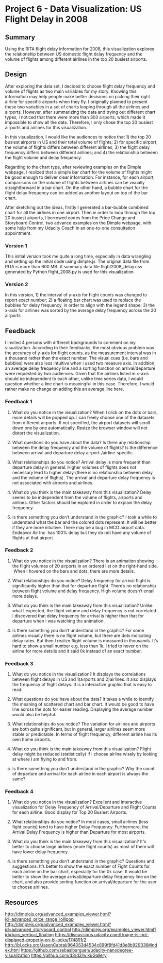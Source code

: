 # Project 6 - Data Visualization: US Flight Delay in 2008

## Summary

Using the RITA flight delay information for 2008, this visualization explores the relationship between US domestic flight delay frequency and the volume of flights among different airlines in the top 20 busiest airports. 

## Design

After exploring the data set, I decided to choose flight delay frequency and volume of flights as two main variables for my story. Knowing this information may help people make better decisions on picking their right airline for specific airports when they fly. I originally planned to present these two variables in a set of charts looping through all the airlines and airports. However, after summarizing the data and trying out different chart types, I noticed that there were more than 300 airports, which made it impossible to show all the data. Therefore, I only chose the top 20 busiest airports and airlines for this visualization. 

In this visualization, I would like the audiences to notice that 1) the top 20 busiest airports in US and their total volume of flights; 2) for specific airport, the volume of flights differs between different airlines; 3) the flight delay frequency differs between different airlines; and 4) the relationship between the flight volume and delay frequency. 

Regarding to the chart type, after reviewing examples on the Dimple webpage, I realized that a simple bar chart for the volume of flights might be good enough to deliver clear information. For instance, for each airport, comparisons on the volume of flights between airlines can be visually straightforward in a bar chart. On the other hand, a bubble chart for the flight delay frequency can be added as another layout on top of the bar chart. 

After sketching out the ideas, firstly I generated a bar-bubble combined chart for all the airlines in one airport. Then in order to loop through the top 20 busiest airports, I borrowed codes from the Price Change and Storyboard Control, two advance examples on the Dimple webpage, with some help from my Udacity Coach in an one-to-one consultation appointment. 

### Version 1

This initial version took me quite a long time, especially in data wrangling and setting up the initial code using dimple.js. The original data file from RITA is more than 600 MB. A summary data file flight2008_delay.csv generated by Python flight_2008.py is used for this visualization.

### Version 2

In this version, 1) the interval of y-axis for flight counts was changed to report exact number; 2) a floating bar chart was used to replace the bubbles for delay frequency, in order to align with the legend shape; 3) the x-axis for airlines was sorted by the average delay frequency across the 20 airports. 


## Feedback

I invited 4 persons with different backgrounds to comment on my visualization. According to their feedbacks, the most obvious problem was the accuracy of y-axis for flight counts, as the measurement interval was in a thousand rather than the exact number. The visual cues (i.e. bars and bubbles) were also less intuitive when I used two measure axis. In addition, an average delay frequency line and a sorting function on arrival/departure were requested by two audiences. Given that the airlines listed in x-axis should be independent to each other, unlike time series data, I would question whether a line chart is meaningful in this case. Therefore, I would rather make no change on adding this an average line here. 

### Feedback 1

1. What do you notice in the visualization?
When I click on the dots or bars, more details will be popped up. I can freely choose one of the datasets from different airports. If not specified, the airport datasets will scroll down one by one automatically. Resize the browser window will not distort the visualization.

2. What questions do you have about the data?
Is there any relationship between the delay frequency and the volume of flights?
Is the difference between arrival and departure delay airport-/airline-specific.

3. What relationships do you notice?
Arrival delay is more frequent than departure delay in general. Higher volumes of flights does not necessary lead to higher delay (there is no relationship between delay and the volume of flights). The arrival and departure delay frequency is not associated with airports and airlines. 

4. What do you think is the main takeaway from this visualization?
Delay seems to be independent from the volume of flights, airports and airlines. Other factors should be explored in order to explain the delay frequency. 

5. Is there something you don’t understand in the graphic?
I took a while to understand what the bar and the colored dots represent. It will be better if they are more intuitive. There may be a bug in MCO airport data. Endeavor Air Inc. has 100% delay but they do not have any volume of flights at that airport.

### Feedback 2

1. What do you notice in the visualization?
There is an animation showing the flight volumes of 20 airports in an ordered list on the right-hand side.  When I hovered on the bars and dots, there are more details.

2. What relationships do you notice?
Delay frequency for arrival flight is significantly higher than that for departure flight. There’s no relationship between flight volume and delay frequency. High volume doesn’t entail more delays.

3. What do you think is the main takeaway from this visualization?
Unlike what I expected, the flight volume and delay frequency is not correlated. I discovered that delay frequency for arrival is higher than that for departure when I was watching the animation. 

4. Is there something you don’t understand in the graphic?
For some airlines visually there is no flight volume, but there are dots indicating delay rates. But then I realize flight volume is measured in thousands. It’s hard to show a small number e.g. less than 1k. I tried to hover on the airline for more details and it said 0k instead of an exact number.

### Feedback 3

1. What do you notice in the visualization?
It displays the correlations between flight delays in US and 1)airports and 2)airlines. It also displays the frequency of flight delays. It is a interactive graphic that is easy to read.

2. What questions do you have about the data?
It takes a while to identify the meaning of scattered chart and bar chart. It would be good to have line across the dots for easier reading. Displaying the average number would also be helpful.

3. What relationships do you notice?
The variation for airlines and airports are both quite significant, but in general, larger airlines seem more stable or predictable. In terms of flight frequency, different airline has its own home airports.

4. What do you think is the main takeaway from this visualization?
Flight delay might be reduced (statistically) if I choose airline wisely by looking at where I am flying to and from.

5. Is there something you don’t understand in the graphic?
Why the count of departure and arrival for each airline in each airport is always the same?

### Feedback 4

1. What do you notice in the visualization?
Excellent and interactive visualization for Delay Frequency of Arrival/Departure and Flight Counts for each airline. Good display for Top 20 Busiest Airports.  

2. What relationships do you notice?
In most cases, small airlines (less fight counts) tend to have higher Delay Frequency. Furthermore, the Arrival Delay Frequency is higher than Departure for most airports.

3. What do you think is the main takeaway from this visualization?
It's better to choose large airlines (more flight counts) as most of them will have lower delay frequency. 

4. Is there something you don’t understand in the graphic?
Questions and suggestions:
It’s better to show the exact number of Fight Counts for each airline on the bar chart, especially for the 0k case.
It would be better to show the average arrival/departure delay frequency line on the chart, and also provide sorting function on arrival/departure for the user to choose airlines.


## Resources

http://dimplejs.org/advanced_examples_viewer.html?id=advanced_price_range_lollipop
http://dimplejs.org/advanced_examples_viewer.html?id=advanced_storyboard_control
http://dimplejs.org/examples_viewer.html?id=bars_vertical_floating
https://discussions.udacity.com/t/page-is-not-displayed-properly-on-bl-ocks/174891/2
http://bl.ocks.org/JasonCabral/964063d4534c899f8fd41d8e8b929336#index.html
https://github.com/sebasibarguen/udacity-nanodegree-visualization
https://github.com/d3/d3/wiki/Gallery

